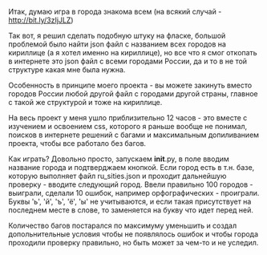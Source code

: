 Итак, думаю игра в города знакома всем (на всякий случай - http://bit.ly/3zIjJLZ)

Так вот, я решил сделать подобную штуку на фласке, большой проблемой было найти json файл с названием всех городов на кириллице (а я хотел именно на кириллице), но все что я смог откопать в интернете это json файл с всеми городами России, да и то в не той структуре какая мне была нужна.

Особенность в принципе моего проекта - вы можете закинуть вместо городов России любой другой файл с городами другой страны, главное с такой же структурой и тоже на кириллице.

На весь проект у меня ушло приблизительно 12 часов - это вместе с изучением и освоением css, которого я раньше вообще не понимал, поисков в интернете решений с багами и максимальным допиливанием проекта, чтобы все работало без багов.

Как играть? Довольно просто, запускаем __init__.py, в поле вводим название города и подтверджаем кнопкой. Если город есть в т.н. базе, которую выполняет файл ru_sities.json и проходит дальнейшую проверку - вводите следующий город.
Ввели правильно 100 городов - выиграли, сделали 10 ошибок, например орфографических - проиграли. Буквы 'ь', 'й', 'ъ', 'ё', 'ы' не учитываются, и если такая присутствует на последнем месте в слове, то заменяется на букву что идет перед ней.

Количество багов постарался по максимуму уменьшить и создал допольнительные условия чтобы не появлялось ошибок и чтобы города проходили проверку правильно, но быть может за чем-то и не уследил.

